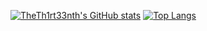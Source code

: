 

<!---
TheTh1rt33nth/TheTh1rt33nth is a ✨ special ✨ repository because its `README.md` (this file) appears on your GitHub profile.
You can click the Preview link to take a look at your changes.
- 👋 Hi, I’m @TheTh1rt33nth
- 👀 I’m interested in ...
- 🌱 I’m currently learning ...
- 💞️ I’m looking to collaborate on ...
- 📫 How to reach me ...
--->
[![TheTh1rt33nth's GitHub stats](https://github-readme-stats.vercel.app/api?username=theth1rt33nth&count_private=true)](https://github.com/anuraghazra/github-readme-stats)
[![Top Langs](https://github-readme-stats.vercel.app/api/top-langs/?username=theth1rt33nth&layout=compact)](https://github.com/anuraghazra/github-readme-stats)
